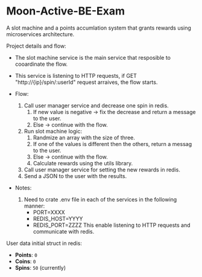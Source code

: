 # Moon-Active-BE-Exam
A slot machine and a points accumlation system that grants rewards using microservices architecture.

Project details and flow:
* The slot machine service is the main service that resposible to cooardinate the flow. 
* This service is listening to HTTP requests, if GET "http://{ip}/spin/:userId" request arraives, the flow starts.
* Flow:
    1. Call user manager service and decrease one spin in redis.
        1. If new value is negative -> fix the decrease and return a message to the user.
        2. Else -> continue with the flow.
    2. Run slot machine logic:
        1. Randmize an array with the size of three.
        2. If one of the values is different then the others, return a messag to the user.
        3. Else -> continue with the flow.
        4. Calculate rewards using the utils library.
    3. Call user manager service for setting the new rewards in redis.
    4. Send a JSON to the user with the results.

* Notes:
    1. Need to crate .env file in each of the services in the following manner:
        * PORT=XXXX
        * REDIS_HOST=YYYY
        * REDIS_PORT=ZZZZ
    This enable listening to HTTP requests and communicate with redis.

User data initial struct in redis:

- **Points**: `0`
- **Coins**: `0`
- **Spins**: `50` (currently)
